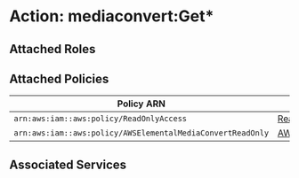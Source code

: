 # Action: mediaconvert:Get*

## Attached Roles

## Attached Policies

| Policy ARN | Policy Name |
|------------|-------------|
| `arn:aws:iam::aws:policy/ReadOnlyAccess` | [ReadOnlyAccess](../policies.md#readonlyaccess) |
| `arn:aws:iam::aws:policy/AWSElementalMediaConvertReadOnly` | [AWSElementalMediaConvertReadOnly](../policies.md#awselementalmediaconvertreadonly) |

## Associated Services

